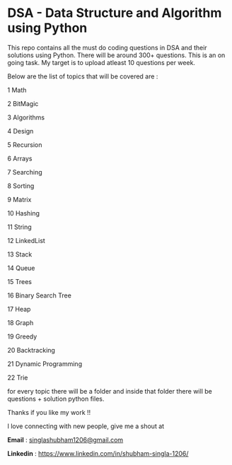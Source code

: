 # DSA - Data Structure and Algorithm using Python

This repo contains all the must do coding questions in DSA and their solutions using Python. There will be around 300+ questions. This is an on going task. My target is to upload atleast 10 questions per week. 

Below are the list of topics that will be covered are :

1	Math

2	BitMagic

3	Algorithms

4	Design

5	Recursion

6	Arrays

7	Searching

8	Sorting

9	Matrix

10	Hashing

11	String

12	LinkedList

13	Stack

14	Queue

15	Trees

16	Binary Search Tree

17	Heap

18	Graph

19	Greedy

20	Backtracking

21	Dynamic Programming

22	Trie

for every topic there will be a folder and inside that folder there will be questions + solution python files.

Thanks if you like my work !!

I love connecting with new people, give me a shout at 

**Email** : singlashubham1206@gmail.com

**Linkedin** : https://www.linkedin.com/in/shubham-singla-1206/

